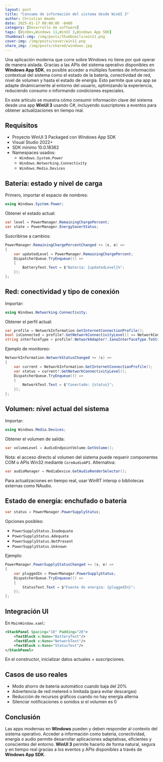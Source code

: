 ```yaml
---
layout: post
title: "Consumo de información del sistema desde WinUI 3"
author: Christian Amado
date: 2025-01-17 00:00:00 -0400
category: [Desarrollo de software]
tags: [WinDev,Windows 11,WinUI 3,Windows App SDK]
thumbnail-img: /img/posts/thumbnails/win11.png
cover-img: /img/posts/cover/win11.png
share_img: /img/posts/shared/windows.jpg
---
```


Una aplicación moderna que corre sobre Windows no tiene por qué operar de manera aislada. Gracias a las APIs del sistema operativo disponibles en **Windows App SDK**, es posible acceder a múltiples fuentes de información contextual del sistema como el estado de la batería, conectividad de red, nivel de volumen y hasta el estado de energía. Esto permite que una app se adapte dinámicamente al entorno del usuario, optimizando la experiencia, reduciendo consumo o informando condiciones especiales.

En este artículo se muestra cómo consumir información clave del sistema desde una app **WinUI 3** usando C#, incluyendo suscriptores a eventos para obtener actualizaciones en tiempo real.

<!--more-->

## Requisitos

- Proyecto WinUI 3 Packaged con Windows App SDK
- Visual Studio 2022+
- SDK mínimo 10.0.18362
- Namespaces usados:
  - `Windows.System.Power`
  - `Windows.Networking.Connectivity`
  - `Windows.Media.Devices`

## Batería: estado y nivel de carga

Primero, importar el espacio de nombres:

```csharp
using Windows.System.Power;
```

Obtener el estado actual:

```csharp
var level = PowerManager.RemainingChargePercent;
var state = PowerManager.EnergySaverStatus;
```

Suscribirse a cambios:

```csharp
PowerManager.RemainingChargePercentChanged += (s, e) =>
{
    var updatedLevel = PowerManager.RemainingChargePercent;
    DispatcherQueue.TryEnqueue(() =>
    {
        BatteryText.Text = $"Batería: {updatedLevel}%";
    });
};
```

## Red: conectividad y tipo de conexión

Importar:

```csharp
using Windows.Networking.Connectivity;
```

Obtener el perfil actual:

```csharp
var profile = NetworkInformation.GetInternetConnectionProfile();
bool isConnected = profile?.GetNetworkConnectivityLevel() == NetworkConnectivityLevel.InternetAccess;
string interfaceType = profile?.NetworkAdapter?.IanaInterfaceType.ToString();
```

Ejemplo de monitoreo:

```csharp
NetworkInformation.NetworkStatusChanged += (s) =>
{
    var current = NetworkInformation.GetInternetConnectionProfile();
    var status = current?.GetNetworkConnectivityLevel();
    DispatcherQueue.TryEnqueue(() =>
    {
        NetworkText.Text = $"Conectado: {status}";
    });
};
```

## Volumen: nivel actual del sistema

Importar:

```csharp
using Windows.Media.Devices;
```

Obtener el volumen de salida:

```csharp
var volumeLevel = AudioEndpointVolume.GetVolume();
```

Nota: el acceso directo al volumen del sistema puede requerir componentes COM o APIs Win32 mediante `CoreAudioAPI`. Alternativa:

```csharp
var audioManager = MediaDevice.GetAudioRenderSelector();
```

Para actualizaciones en tiempo real, usar WinRT interop o bibliotecas externas como NAudio.

## Estado de energía: enchufado o batería

```csharp
var status = PowerManager.PowerSupplyStatus;
```

Opciones posibles:

- `PowerSupplyStatus.Inadequate`
- `PowerSupplyStatus.Adequate`
- `PowerSupplyStatus.NotPresent`
- `PowerSupplyStatus.Unknown`

Ejemplo:

```csharp
PowerManager.PowerSupplyStatusChanged += (s, e) =>
{
    var pluggedIn = PowerManager.PowerSupplyStatus;
    DispatcherQueue.TryEnqueue(() =>
    {
        StatusText.Text = $"Fuente de energía: {pluggedIn}";
    });
};
```

## Integración UI

En `MainWindow.xaml`:

```xml
<StackPanel Spacing="10" Padding="20">
    <TextBlock x:Name="BatteryText"/>
    <TextBlock x:Name="NetworkText"/>
    <TextBlock x:Name="StatusText"/>
</StackPanel>
```

En el constructor, inicializar datos actuales + suscripciones.

## Casos de uso reales

- Modo ahorro de batería automático cuando baja del 20%
- Advertencia de red metered o limitada (para evitar descargas)
- Reducción de recursos gráficos cuando no hay energía alterna
- Silenciar notificaciones o sonidos si el volumen es 0

## Conclusión

Las apps modernas en **Windows** pueden y deben responder al contexto del sistema operativo. Acceder a información como batería, conectividad, energía o audio permite desarrollar aplicaciones adaptativas, eficientes y conscientes del entorno. **WinUI 3** permite hacerlo de forma natural, segura y en tiempo real gracias a los eventos y APIs disponibles a través de **Windows App SDK**.